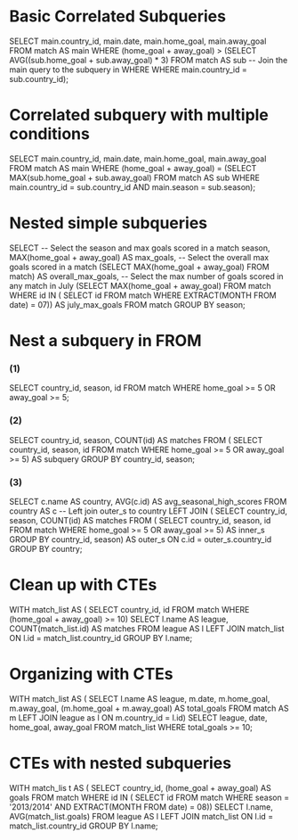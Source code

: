 # Basic Correlated Subqueries
SELECT 
	main.country_id,
    main.date,
    main.home_goal, 
    main.away_goal
FROM match AS main
WHERE 
	(home_goal + away_goal) > 
        (SELECT AVG((sub.home_goal + sub.away_goal) * 3)
         FROM match AS sub
         -- Join the main query to the subquery in WHERE
         WHERE main.country_id = sub.country_id);

# Correlated subquery with multiple conditions
SELECT 
	main.country_id,
    main.date,
    main.home_goal,
    main.away_goal
FROM match AS main
WHERE 
	(home_goal + away_goal) = 
        (SELECT MAX(sub.home_goal + sub.away_goal)
         FROM match AS sub
         WHERE main.country_id = sub.country_id
               AND main.season = sub.season);

# Nested simple subqueries
SELECT 
	-- Select the season and max goals scored in a match
	season,
    MAX(home_goal + away_goal) AS max_goals,
    -- Select the overall max goals scored in a match
   (SELECT MAX(home_goal + away_goal) FROM match) AS overall_max_goals,
    -- Select the max number of goals scored in any match in July
   (SELECT MAX(home_goal + away_goal) 
        FROM match
        WHERE id IN (
              SELECT id FROM match WHERE EXTRACT(MONTH FROM date) = 07)) AS july_max_goals
FROM match
GROUP BY season;

# Nest a subquery in FROM

### (1)
SELECT
	country_id,
    season,
	id
FROM match
WHERE home_goal >= 5 OR away_goal >= 5;

### (2)
SELECT
    country_id,
    season,
    COUNT(id) AS matches
FROM (  SELECT
    	country_id,
    	season,
    	id
	FROM match
	WHERE home_goal >= 5 OR away_goal >= 5) AS subquery
GROUP BY country_id, season;

### (3)
SELECT
	c.name AS country,
	AVG(c.id) AS avg_seasonal_high_scores
FROM country AS c
-- Left join outer_s to country
LEFT JOIN (
  SELECT country_id, season,
         COUNT(id) AS matches
  FROM (
    SELECT country_id, season, id
	FROM match
	WHERE home_goal >= 5 OR away_goal >= 5) AS inner_s
  GROUP BY country_id, season) AS outer_s
ON c.id = outer_s.country_id
GROUP BY country;

# Clean up with CTEs
WITH match_list AS (
    SELECT 
  		country_id, 
  		id 
    FROM match
    WHERE (home_goal + away_goal) >= 10)
SELECT
    l.name AS league,
    COUNT(match_list.id) AS matches
FROM league AS l
LEFT JOIN match_list ON l.id =  match_list.country_id
GROUP BY l.name;

# Organizing with CTEs
WITH match_list AS 
    (   SELECT 
  		l.name AS league, 
     	m.date, 
  		m.home_goal, 
  		m.away_goal,
       (m.home_goal + m.away_goal) AS total_goals
    FROM match AS m
    LEFT JOIN league as l ON m.country_id = l.id)
SELECT league, date, home_goal, away_goal
FROM match_list
WHERE total_goals >= 10;

# CTEs with nested subqueries
WITH match_lis t AS ( SELECT 
            		  country_id, 
            	      (home_goal + away_goal) AS goals
                       FROM match
       WHERE id IN
    ( SELECT id
       FROM match
       WHERE season = '2013/2014' AND EXTRACT(MONTH FROM date) = 08))
SELECT
	l.name,
    AVG(match_list.goals)
FROM league AS l
LEFT JOIN match_list ON l.id = match_list.country_id
GROUP BY l.name;